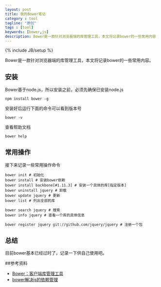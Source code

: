 ```yaml
---
layout: post
title: 我的Bower笔记
category : tool
tagline: "原创"
tags : [tool]
keywords: [bower,js]
description: Bower是一款针对浏览器端的库管理工具，本文将记录bower的一些常用内容
---
```

{% include JB/setup %}

Bower是一款针对浏览器端的库管理工具，本文将记录bower的一些常用内容。

## 安装
Bower基于node.js，所以安装之前，必须先确保已安装node.js

	npm install bower -g

安装好后运行下面的命令可以看到版本号

	bower -v

查看帮助文档

	bower help

## 常用操作
接下来记录一些常用操作命令

	bower init # 初始化
	bower install # 安装bower依赖
	bower install backbone[#1.11.3] # 安装一个具体的库[指定版本]
	bower uninstall jquery # 卸载
	bower update jquery # 更新	
	bower list # 列出全部的库

	bower search jquery # 搜索
	bower info jquery # 查看一个库的具体信息

	bower register jquery git://github.com/jquery/jquery # 注册一个包

## 总结
目前bower基本已经过时了，记录一下供自己使用吧。

##参考资料
- [Bower：客户端库管理工具](http://javascript.ruanyifeng.com/tool/bower.html)
- [bower解决js的依赖管理](http://blog.fens.me/nodejs-bower-intro/)




